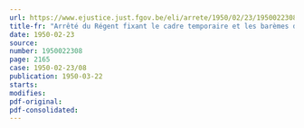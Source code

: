 ```yaml
---
url: https://www.ejustice.just.fgov.be/eli/arrete/1950/02/23/1950022308/justel
title-fr: "Arrêté du Régent fixant le cadre temporaire et les barèmes du personnel temporaire."
date: 1950-02-23
source:
number: 1950022308
page: 2165
case: 1950-02-23/08
publication: 1950-03-22
starts:
modifies:
pdf-original:
pdf-consolidated:
---
```


